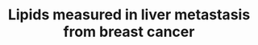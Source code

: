 ---
annotations:
- id: PW:0000010
  parent: classic metabolic pathway
  type: Pathway Ontology
  value: lipid metabolic pathway
- id: DOID:1612
  parent: disease of cellular proliferation
  type: Disease Ontology
  value: breast cancer
authors:
- Chris
- DeSl
- Egonw
- AlexanderPico
- Khanspers
- Fehrhart
description: These pathways show lipids involved in the liver metastasis from breast
  cancer. In many conversions of these metabolites the proteins which catalyse these
  reactions are unknown because of the limited research in this field.
last-edited: 2019-11-29
organisms:
- Mus musculus
redirect_from:
- /index.php/Pathway:WP4627
- /instance/WP4627
revision: null
schema-jsonld:
- '@context': https://schema.org/
  '@id': https://wikipathways.github.io/pathways/WP4627.html
  '@type': Dataset
  creator:
    '@type': Organization
    name: WikiPathways
  description: These pathways show lipids involved in the liver metastasis from breast
    cancer. In many conversions of these metabolites the proteins which catalyse these
    reactions are unknown because of the limited research in this field.
  keywords:
  - ''
  - (1D-myo-inositol)
  - (5Z,8Z,11Z,14Z)-eicosatetraenoyl-CoA
  - (5Z,8Z,11Z,14Z,17Z)-
  - (9Z)-octa-
  - (9Z)-octadecenoate
  - (9Z)-octadecenoyl-CoA
  - (9Z,12Z)-octa
  - (9Z-octadecenoyl)-sn-glycerol
  - -eicosatetraenoyl)-
  - -sn-glycero-3-phosphate
  - -sn-glycero-3-phospho-(1D-myo-inositol)
  - 1,2-didodecanoyl-sn-glycero-
  - 1,2-dihexadecanoyl-sn-glycero-
  - 1-(9Z-octadecenoyl)-2-(5Z,8Z,11Z,14Z-eicosatetraenoyl)-
  - 1-(9Z-octadecenoyl)-sn-glycero-
  - 1-hexadecanoyl-2-(5Z,8Z,11Z,14Z
  - 1-hexadecanoyl-2-(9Z,12Z-octadecadienoyl)
  - 1-hexadecanoyl-2-(9Z-octadecenoyl)-
  - 1-hexadecanoyl-2-dodecanoyl-
  - 1-hexadecanoyl-2-octadecanoyl-
  - 1-hexadecanoyl-sn-glycero-3-phospho-
  - 1-octadecanoyl-2-
  - 1-octadecanoyl-2-(5Z,8Z,11Z,14Z,17Z-eicosapentaenoyl)-
  - 1-octadecanoyl-2-(9Z-octadecenoyl)
  - 1-octadecanoyl-2-(9Z-octadecenoyl)-
  - 1-octadecanoyl-sn-
  - 1-octadecanoyl-sn-glycero-
  - 2-dodecanoyl-sn-glycero-
  - 3-phospho-(1D-myo-inositol)
  - 3-phosphocholine
  - ABHD5
  - All-trans-retinol
  - CoA
  - Coenzyme A(4-)
  - Diacylglycerol kinase zeta
  - Lecithin retinol acyltransferase
  - Lysophospholipid acyltransferase 7
  - Not yet identified acetylated amino acid residue
  - 'O-acyltransferase '
  - 'Phosphatidate '
  - Phosphatidate cytidylyl-
  - all-trans-retinyl dodecanoate
  - amino acid residue
  - decadienoyl-CoA
  - decenoyl-CoA
  - dodecanoyl-CoA
  - eicosapentaenoyl-CoA(4-)
  - glycero-3-phosphate
  - hexadecanoyl-CoA
  - octadecanoyl-CoA
  - phosphatase LPIN1
  - sn-glycero-3-cytidine-5ÃŠÂ¼-diphosphate
  - sn-glycero-3-phospho-(1D-myo-inositol)
  - sn-glycero-3-phospho-1D-myo-inositol
  - sn-glycero-3-phospho-D-myo-inositol
  - transferase 1
  license: CC0
  name: ' Lipids measured in liver metastasis from breast cancer'
seo: CreativeWork
title: ' Lipids measured in liver metastasis from breast cancer'
wpid: WP4627
---